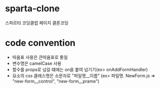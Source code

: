 # sparta-clone
스파르타 코딩클럽 페이지 클론코딩

# code convention
- 따옴표 사용은 큰따옴표로 통일
- 변수명은 camelCase 사용
- 함수를 props로 넘길 떄에는 on을 붙여 넘기기(ex> onAddFormHandler)
- 요소의 css 클래스명은 소문자로 "파일명__이름" (ex> 파일명. NewForm.js => "new-form__control", "new-form__prame")
